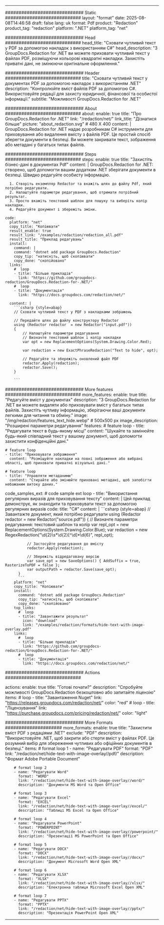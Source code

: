 
---
############################# Static ############################
layout: "format"
date:  2025-08-08T14:46:58
draft: false
lang: uk
format: Pdf
product: "Redaction"
product_tag: "redaction"
platform: ".NET"
platform_tag: "net"

############################# Head ############################
head_title: "Сховати чутливий текст у PDF за допомогою накладок з використанням C#"
head_description: "З GroupDocs.Redaction for .NET ви можете приховати чутливий текст у файлах PDF, розміщуючи кольорові квадратні накладки. Захистіть приватні дані, не змінюючи оригінальне оформлення."

############################# Header ############################
title: "Сховати чутливий текст у документах PDF за допомогою накладок з використанням .NET" 
description: "Контролюйте вміст файлів PDF за допомогою C#. Використовуйте редації для захисту юридичної, фінансової та особистої інформації."
subtitle: "Можливості GroupDocs.Redaction for .NET" 

############################# About ############################
about:
    enable: true
    title: "Про GroupDocs.Redaction for .NET"
    link: "/redaction/net/"
    link_title: "Дізнатися більше"
    picture: "about_redaction.svg" # 480 X 400
    content: |
       GroupDocs.Redaction for .NET надає розробникам C# інструменти для приховування або видалення вмісту з файлів PDF. Це простий спосіб зберегти документи в безпеці. Ви можете закривати текст, зображення або метадані у багатьох типах файлів.

############################# Steps ############################
steps:
    enable: true
    title: "Захистіть бізнес-дані в документах Pdf"
    content: |
      GroupDocs.Redaction for .NET: створено, щоб допомогти вашим додаткам .NET зберігати документи в безпеці. Швидко редагуйте особисту інформацію.
      
      1. Створіть екземпляр Redactor та вкажіть шлях до файлу Pdf, який потрібно редагувати.
      2. Налаштуйте параметри редагування, щоб отримати потрібний результат.
      3. Просто вкажіть текстовий шаблон для пошуку та виберіть колір накладки.
      4. Редагуйте документ і збережіть зміни.
   
    code:
      platform: "net"
      copy_title: "Копіювати"
      result_enable: true
      result_link: "/examples/redaction/redaction_all.pdf"
      result_title: "Приклад редагувань"
      install:
        command: |
        command: "dotnet add package GroupDocs.Redaction"
        copy_tip: "натисніть, щоб скопіювати"
        copy_done: "скопійовано"
      links:
        #  loop
        - title: "Більше прикладів"
          link: "https://github.com/groupdocs-redaction/GroupDocs.Redaction-for-.NET/"
        #  loop
        - title: "Документація"
          link: "https://docs.groupdocs.com/redaction/net/"
          
      content: |
        ```csharp {style=abap}
        // Сховати чутливий текст у PDF з накладками зображень

        // Передайте шлях до файлу конструктору Redactor
        using (Redactor redactor  = new Redactor("input.pdf"))
        {
            // Налаштуйте параметри редагування
            // Визначте текстовий шаблон і колір накладки
            var opt = new ReplacementOptions(System.Drawing.Color.Red);
            
            var redaction = new ExactPhraseRedaction("Text to hide", opt);

            // Редагуйте та збережіть оновлений файл PDF
            redactor.Apply(redaction);
            redactor.Save();
        }
        
        ```            


############################# More features ############################
more_features:
  enable: true
  title: "Редагуйте вміст у документах"
  description: "З GroupDocs.Redaction for .NET ви можете видаляти або приховувати вміст у багатьох типах файлів. Захистіть чутливу інформацію, зберігаючи ваші документи легкими для читання та обміну."
  image: "/img/redaction/features_text_hide.webp" # 500x500 px
  image_description: "Розширені параметри редагування"
  features:
    # feature loop
    - title: "Редагувати текст в будь-якому місці"
      content: "Шукайте та замінюйте будь-який співпадний текст у вашому документі, щоб допомогти захистити конфіденційні дані."

    # feature loop
    - title: "Приховувати зображення"
      content: "Розміщуйте накладки на повні зображення або вибрані області, щоб приховати приватні візуальні дані."

    # feature loop
    - title: "Управляти метаданими"
      content: "Стирайте або змінюйте приховані метадані, щоб запобігти небажаним витоку даних."
      
  code_samples_ext:
    # code sample ext loop
    - title: "Використання регулярних виразів для приховування тексту"
      content: |
        Цей приклад демонструє, як знаходити та приховувати текст за допомогою регулярних виразів
      code:
        title: "C#"
        content: |
          ```csharp {style=abap}
          //  Завантажте документ, який потрібно редагувати
          using (Redactor redactor  = new Redactor("source.pdf"))
          {
              // Визначте параметри редагування: текстовий шаблон та колір
              var repl_opt = new ReplacementOptions(System.Drawing.Color.Blue);
              var redaction = new RegexRedaction("\\d{2}\\s*\\d{2}[^\\d]*\\d{6}", repl_opt);

              // Застосуйте редагування до вмісту
              redactor.Apply(redaction);

              // Збережіть відредаговану версію
              var save_opt = new SaveOptions() { AddSuffix = true, RasterizeToPDF = false };
              var outputPath = redactor.Save(save_opt);
          }
          ```
        platform: "net"
        copy_title: "Копіювати"
        install:
          command: "dotnet add package GroupDocs.Redaction"
          copy_tip: "натисніть, щоб скопіювати"
          copy_done: "скопійовано"
        top_links:
          #  loop
          - title: "Завантажити результат"
            icon: "download"
            link: "/examples/redaction/formats/hide-text-with-image-overlay.pdf"
        links:
          #  loop
          - title: "Більше прикладів"
            link: "https://github.com/groupdocs-redaction/GroupDocs.Redaction-for-.NET/"
          #  loop
          - title: "Документація"
            link: "https://docs.groupdocs.com/redaction/net/"


############################# Actions ############################

actions:
  enable: true
  title: "Готові почати?"
  description: "Спробуйте можливості GroupDocs.Redaction безкоштовно або запитайте ліцензію"
  items:
    #  loop
    - title: "Завантаження Nuget"
      link: "https://releases.groupdocs.com/redaction/net/"
      color: "red"
        #  loop
    - title: "Ліцензування"
      link: "https://purchase.groupdocs.com/pricing/redaction/net/"
      color: "light"


############################# More Formats #####################
more_formats:
    enable: true
    title: "Захистити вміст PDF з редаціями .NET"
    exclude: "PDF"
    description: "Використовуйте .NET, щоб закрити або стерти вміст у файлах PDF. Це розумний вибір для збереження чутливих або офіційних документів в безпеці."
    items: 
        # format loop 1
        - name: "Редагувати PDF"
          format: "PDF"
          link: "/redaction/net/hide-text-with-image-overlay//pdf/"
          description: "Формат Adobe Portable Document"

        # format loop 2
        - name: "Редагувати Word"
          format: "WORD"
          link: "/redaction/net/hide-text-with-image-overlay//word/"
          description: "Документи MS Word та Open Office"
          
        # format loop 3
        - name: "Редагувати Excel"
          format: "EXCEL"
          link: "/redaction/net/hide-text-with-image-overlay//excel/"
          description: "Таблиці MS Excel та Open Office"

        # format loop 4
        - name: "Редагувати PowerPoint"
          format: "POWERPOINT"
          link: "/redaction/net/hide-text-with-image-overlay//powerpoint/"
          description: "Презентації MS PowerPoint та Open Office"

        # format loop 5
        - name: "Редагувати DOCX"
          format: "DOCX"
          link: "/redaction/net/hide-text-with-image-overlay//docx/"
          description: "Документ Microsoft Word Open XML"
          
        # format loop 6
        - name: "Редагувати XLSX"
          format: "XLSX"
          link: "/redaction/net/hide-text-with-image-overlay//xlsx/"
          description: "Електронна таблиця Microsoft Excel Open XML"
          
        # format loop 7
        - name: "Редагувати PPTX"
          format: "PPTX"
          link: "/redaction/net/hide-text-with-image-overlay//pptx/"
          description: "Презентація PowerPoint Open XML"


---